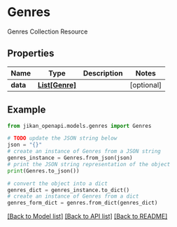# Genres

Genres Collection Resource

## Properties

Name | Type | Description | Notes
------------ | ------------- | ------------- | -------------
**data** | [**List[Genre]**](Genre.md) |  | [optional] 

## Example

```python
from jikan_openapi.models.genres import Genres

# TODO update the JSON string below
json = "{}"
# create an instance of Genres from a JSON string
genres_instance = Genres.from_json(json)
# print the JSON string representation of the object
print(Genres.to_json())

# convert the object into a dict
genres_dict = genres_instance.to_dict()
# create an instance of Genres from a dict
genres_form_dict = genres.from_dict(genres_dict)
```
[[Back to Model list]](../README.md#documentation-for-models) [[Back to API list]](../README.md#documentation-for-api-endpoints) [[Back to README]](../README.md)


